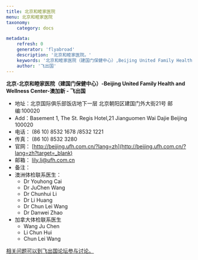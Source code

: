 ```yaml
---
title: 北京和睦家医院
menu: 北京和睦家医院
taxonomy:
    category: docs

metadata:
    refresh: 0
    generator: 'flyabroad'
    description: '北京和睦家医院。'
    keywords: '北京和睦家医院（建国门保健中心）,Beijing United Family Health and Wellness Center,澳加新'
    author: '飞出国'
---
```


**北京-北京和睦家医院（建国门保健中心）-Beijing United Family Health and Wellness Center-澳加新 - 飞出国**

- 地址：北京国际俱乐部饭店地下一层 北京朝阳区建国门外大街21号 邮编:100020
- Add：Basement 1, The St. Regis Hotel,21 Jianguomen Wai Dajie Beijing 100020
- 电话： (86 10) 8532 1678 /8532 1221
- 传真： (86 10) 8532 3280
- 官网： [http://beijing.ufh.com.cn/?lang=zh](http://beijing.ufh.com.cn/?lang=zh?target=_blank)
- 邮箱： ​lily.li@ufh.com.cn​​
- 备注：
- 澳洲体检联系医生：
	- Dr Youhong Cai
	- Dr JuChen Wang
	- Dr Chunhui Li 
	- Dr Li Huang
	- Dr Chun Lei Wang
	- Dr Danwei Zhao
- 加拿大体检联系医生
	- Wang Ju Chen 
	- Li Chun Hui 
	- Chun Lei Wang 


[相关问题可以到飞出国论坛参与讨论。](http://bbs.fcgvisa.com/t/3332?target=_blank)
